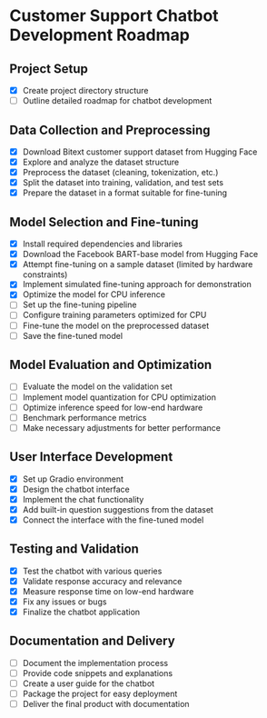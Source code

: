 # Customer Support Chatbot Development Roadmap

## Project Setup
- [x] Create project directory structure
- [ ] Outline detailed roadmap for chatbot development

## Data Collection and Preprocessing
- [x] Download Bitext customer support dataset from Hugging Face
- [x] Explore and analyze the dataset structure
- [x] Preprocess the dataset (cleaning, tokenization, etc.)
- [x] Split the dataset into training, validation, and test sets
- [x] Prepare the dataset in a format suitable for fine-tuning

## Model Selection and Fine-tuning
- [x] Install required dependencies and libraries
- [x] Download the Facebook BART-base model from Hugging Face
- [x] Attempt fine-tuning on a sample dataset (limited by hardware constraints)
- [x] Implement simulated fine-tuning approach for demonstration
- [x] Optimize the model for CPU inference
- [ ] Set up the fine-tuning pipeline
- [ ] Configure training parameters optimized for CPU
- [ ] Fine-tune the model on the preprocessed dataset
- [ ] Save the fine-tuned model

## Model Evaluation and Optimization
- [ ] Evaluate the model on the validation set
- [ ] Implement model quantization for CPU optimization
- [ ] Optimize inference speed for low-end hardware
- [ ] Benchmark performance metrics
- [ ] Make necessary adjustments for better performance

## User Interface Development
- [x] Set up Gradio environment
- [x] Design the chatbot interface
- [x] Implement the chat functionality
- [x] Add built-in question suggestions from the dataset
- [x] Connect the interface with the fine-tuned model

## Testing and Validation
- [x] Test the chatbot with various queries
- [x] Validate response accuracy and relevance
- [x] Measure response time on low-end hardware
- [x] Fix any issues or bugs
- [x] Finalize the chatbot application

## Documentation and Delivery
- [ ] Document the implementation process
- [ ] Provide code snippets and explanations
- [ ] Create a user guide for the chatbot
- [ ] Package the project for easy deployment
- [ ] Deliver the final product with documentation
